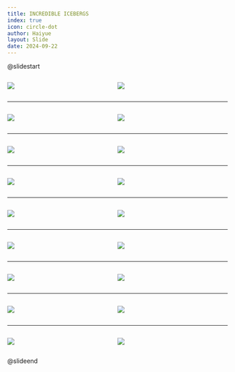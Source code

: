 ```yaml
---
title: INCREDIBLE ICEBERGS
index: true
icon: circle-dot
author: Haiyue
layout: Slide
date: 2024-09-22
---
```

 
@slidestart

<div style="display:flex">
<div style="flex:1">

![](https://raw.githubusercontent.com/yclord/reading/refs/heads/master/english/Level-S/INCREDIBLE%20ICEBERGS/001.webp)
</div>
<div style="flex:1">

![](https://raw.githubusercontent.com/yclord/reading/refs/heads/master/english/Level-S/INCREDIBLE%20ICEBERGS/002.webp)
</div>
</div>

---

<div style="display:flex">
<div style="flex:1">

![](https://raw.githubusercontent.com/yclord/reading/refs/heads/master/english/Level-S/INCREDIBLE%20ICEBERGS/003.webp)
</div>
<div style="flex:1">

![](https://raw.githubusercontent.com/yclord/reading/refs/heads/master/english/Level-S/INCREDIBLE%20ICEBERGS/004.webp)
</div>
</div>

---

<div style="display:flex">
<div style="flex:1">

![](https://raw.githubusercontent.com/yclord/reading/refs/heads/master/english/Level-S/INCREDIBLE%20ICEBERGS/005.webp)
</div>
<div style="flex:1">

![](https://raw.githubusercontent.com/yclord/reading/refs/heads/master/english/Level-S/INCREDIBLE%20ICEBERGS/006.webp)
</div>
</div>

---

<div style="display:flex">
<div style="flex:1">

![](https://raw.githubusercontent.com/yclord/reading/refs/heads/master/english/Level-S/INCREDIBLE%20ICEBERGS/007.webp)
</div>
<div style="flex:1">

![](https://raw.githubusercontent.com/yclord/reading/refs/heads/master/english/Level-S/INCREDIBLE%20ICEBERGS/008.webp)
</div>
</div>

---

<div style="display:flex">
<div style="flex:1">

![](https://raw.githubusercontent.com/yclord/reading/refs/heads/master/english/Level-S/INCREDIBLE%20ICEBERGS/009.webp)
</div>
<div style="flex:1">

![](https://raw.githubusercontent.com/yclord/reading/refs/heads/master/english/Level-S/INCREDIBLE%20ICEBERGS/010.webp)
</div>
</div>

---

<div style="display:flex">
<div style="flex:1">

![](https://raw.githubusercontent.com/yclord/reading/refs/heads/master/english/Level-S/INCREDIBLE%20ICEBERGS/011.webp)
</div>
<div style="flex:1">

![](https://raw.githubusercontent.com/yclord/reading/refs/heads/master/english/Level-S/INCREDIBLE%20ICEBERGS/012.webp)
</div>
</div>

---

<div style="display:flex">
<div style="flex:1">

![](https://raw.githubusercontent.com/yclord/reading/refs/heads/master/english/Level-S/INCREDIBLE%20ICEBERGS/013.webp)
</div>
<div style="flex:1">

![](https://raw.githubusercontent.com/yclord/reading/refs/heads/master/english/Level-S/INCREDIBLE%20ICEBERGS/014.webp)
</div>
</div>

---

<div style="display:flex">
<div style="flex:1">

![](https://raw.githubusercontent.com/yclord/reading/refs/heads/master/english/Level-S/INCREDIBLE%20ICEBERGS/015.webp)
</div>
<div style="flex:1">

![](https://raw.githubusercontent.com/yclord/reading/refs/heads/master/english/Level-S/INCREDIBLE%20ICEBERGS/016.webp)
</div>
</div>

---

<div style="display:flex">
<div style="flex:1">

![](https://raw.githubusercontent.com/yclord/reading/refs/heads/master/english/Level-S/INCREDIBLE%20ICEBERGS/017.webp)
</div>
<div style="flex:1">

![](https://raw.githubusercontent.com/yclord/reading/refs/heads/master/english/Level-S/INCREDIBLE%20ICEBERGS/018.webp)
</div>
</div>

@slideend